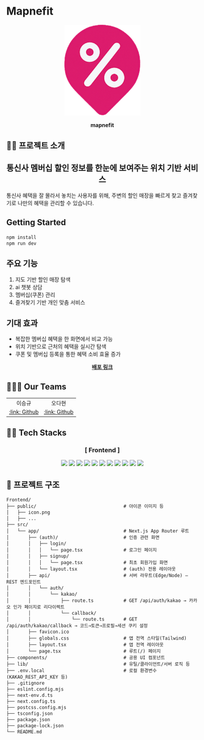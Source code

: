 # Mapnefit

<div align="center">
  <img src="public/icon.png" width="200" height="auto" />
  <br>

<b>mapnefit</b>

</div>

## 🧑‍🏫 프로젝트 소개

<div align="center">
<h2>통신사 멤버십 할인 정보를 한눈에 보여주는 위치 기반 서비스</h2>
</div>
통신사 혜택을 잘 몰라서 놓치는 사용자를 위해, 주변의 할인 매장을 빠르게 찾고
즐겨찾기로 나만의 혜택을 관리할 수 있습니다.


## Getting Started
```
npm install
npm run dev
```




## 주요 기능

1) 지도 기반 할인 매장 탐색
2) ai 챗봇 상담
3) 멤버십(쿠폰) 관리
4) 즐겨찾기 기반 개인 맞춤 서비스

## 기대 효과

- 복잡한 멤버십 혜택을 한 화면에서 비교 가능
- 위치 기반으로 근처의 혜택을 실시간 탐색
- 쿠폰 및 멤버십 등록을 통한 혜택 소비 효율 증가

<div align="center"><a href="https://mapnefit.vercel.app"><b>배포 링크</b></a></div>

## 🙋🏻‍♀️ Our Teams

<div align="center">
  <table>
    <tr>
      <td align="center">이승규</td>
      <td align="center">오다현</td>
    </tr>
    <tr>
      <td align="center"><a href="https://github.com/tmdrb0130">:link: Github</a></td>
      <td align="center"><a href="https://github.com/dahyuniiiiii">:link: Github</a></td>
    </tr>
  </table>
</div>

## 🧑‍💻 Tech Stacks

<div align="center">
<h3>[ Frontend ]</h3>
<img src="https://img.shields.io/badge/React-61DAFB?style=flat&logo=React&logoColor=black">
<img src="https://img.shields.io/badge/Next.js-000000?style=flat&logo=Next.js&logoColor=white">
<img src="https://img.shields.io/badge/TypeScript-3178C6?style=flat&logo=TypeScript&logoColor=white">
<img src="https://img.shields.io/badge/TailwindCSS-06B6D4?style=flat&logo=TailwindCSS&logoColor=white">
<img src="https://img.shields.io/badge/Framer_Motion-0055FF?style=flat&logo=framer&logoColor=white">
<img src="https://img.shields.io/badge/React_Query-FF4154?style=flat&logo=reactquery&logoColor=white">
<img src="https://img.shields.io/badge/Zustand-000000?style=flat&logo=react&logoColor=white">
<img src="https://img.shields.io/badge/Axios-5A29E4?style=flat&logo=axios&logoColor=white">
<img src="https://img.shields.io/badge/Naver_Map_API-03C75A?style=flat&logo=naver&logoColor=white">
<img src="https://img.shields.io/badge/Kakao_Login-FFCD00?style=flat&logo=kakaotalk&logoColor=black">
<img src="https://img.shields.io/badge/Vercel-000000?style=flat&logo=vercel&logoColor=white">
</div>

## 📁 프로젝트 구조

```
Frontend/
├── public/                                # 아이콘 이미지 등
│   ├── icon.png
│   ├── ...
├── src/
│   └── app/                               # Next.js App Router 루트
│       ├── (auth)/                        # 인증 관련 화면
│       │   ├── login/
│       │   │   └── page.tsx               # 로그인 페이지
│       │   ├── signup/
│       │   │   └── page.tsx               # 최초 회원가입 화면
│       │   └── layout.tsx                 # (auth) 전용 레이아웃
│       ├── api/                           # 서버 라우트(Edge/Node) – REST 엔드포인트
│       │   └── auth/
│       │       └── kakao/
│       │           ├── route.ts           # GET /api/auth/kakao → 카카오 인가 페이지로 리다이렉트
│       │           └── callback/
│       │               └── route.ts       # GET /api/auth/kakao/callback → 코드→토큰→프로필→세션 쿠키 설정
│       ├── favicon.ico
│       ├── globals.css                    # 앱 전역 스타일(Tailwind)
│       ├── layout.tsx                     # 앱 전역 레이아웃
│       └── page.tsx                       # 루트(/) 페이지
├── components/                            # 공용 UI 컴포넌트
├── lib/                                   # 유틸/클라이언트/서버 로직 등
├── .env.local                             # 로컬 환경변수(KAKAO_REST_API_KEY 등)
├── .gitignore
├── eslint.config.mjs
├── next-env.d.ts
├── next.config.ts
├── postcss.config.mjs
├── tsconfig.json
├── package.json
├── package-lock.json
└── README.md
```